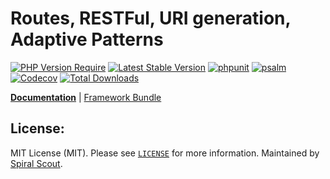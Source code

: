 # Routes, RESTFul, URI generation, Adaptive Patterns

[![PHP Version Require](https://poser.pugx.org/spiral/router/require/php)](https://packagist.org/packages/spiral/router)
[![Latest Stable Version](https://poser.pugx.org/spiral/router/v/stable)](https://packagist.org/packages/spiral/router)
[![phpunit](https://github.com/spiral/router/workflows/phpunit/badge.svg)](https://github.com/spiral/router/actions)
[![psalm](https://github.com/spiral/router/workflows/psalm/badge.svg)](https://github.com/spiral/router/actions)
[![Codecov](https://codecov.io/gh/spiral/router/branch/master/graph/badge.svg)](https://codecov.io/gh/spiral/router/)
[![Total Downloads](https://poser.pugx.org/spiral/router/downloads)](https://packagist.org/packages/spiral/router)

<b>[Documentation](https://spiral.dev/docs/http-routing)</b> | [Framework Bundle](https://github.com/spiral/framework)

## License:

MIT License (MIT). Please see [`LICENSE`](./LICENSE) for more information. Maintained by [Spiral Scout](https://spiralscout.com).

